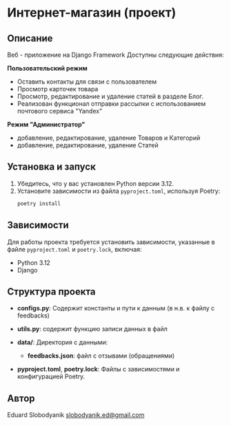 # Интернет-магазин (проект)

## Описание
Веб - приложение на Django Framework
Доступны следующие действия:

**Пользовательский режим**
- Оставить контакты для связи с пользователем
- Просмотр карточек товара
- Просмотр, редактирование и удаление статей в разделе Блог.
- Реализован функционал отправки рассылки с использованием почтового сервиса "Yandex"

**Режим "Администратор"**
- добавление, редактирование, удаление Товаров и Категорий
- добавление, редактирование, удаление Статей



## Установка и запуск
1. Убедитесь, что у вас установлен Python версии 3.12.
2. Установите зависимости из файла `pyproject.toml`, используя Poetry:
    ```bash
    poetry install


## Зависимости
Для работы проекта требуется установить зависимости, указанные в файле `pyproject.toml` и `poetry.lock`, включая:

- Python 3.12
- Django

## Структура проекта


- **configs.py**: Содержит константы и пути к данным (в н.в. к файлу с feedbacks)
- **utils.py**: содержит функцию записи данных в файл
- **data/**: Директория с данными:
    - **feedbacks.json**: файл с отзывами (обращениями)


- **pyproject.toml**, **poetry.lock**: Файлы с зависимостями и конфигурацией Poetry.



## Автор
Eduard Slobodyanik <slobodyanik.ed@gmail.com>
